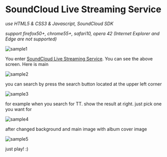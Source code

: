 # SoundCloud Live Streaming Service
*use HTML5 & CSS3 & Javascript, SoundCloud SDK*

*support firefox50+, chrome55+, safari10, opera 42 (Internet Explorer and Edge are not supported)*

![sample1](캡처.png)

You enter [SoundCloud Live Streaming Service](https://ashtonyoon.github.io/). You can see the above screen. Here is main

![sample2](캡처.png)

you can search by press the search button located at the upper left corner

![sample3](캡처.png)

for example when you search for TT. show the result at right. just pick one you want for 

![sample4](캡처.png)

after changed background and main image with album cover image

![sample5](캡처.png)

just play! :)


